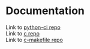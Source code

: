 # Documentation 
Link to [python-ci repo](https://github.com/laurelmcintyre/python-ci)  
Link to [c repo](https://github.com/laurelmcintyre/c)  
Link to [c-makefile repo](https://github.com/laurelmcintyre/c-makefile)
